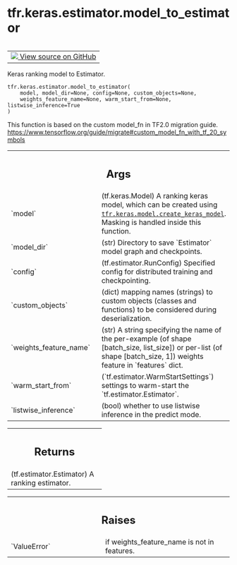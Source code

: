 <div itemscope itemtype="http://developers.google.com/ReferenceObject">
<meta itemprop="name" content="tfr.keras.estimator.model_to_estimator" />
<meta itemprop="path" content="Stable" />
</div>

# tfr.keras.estimator.model_to_estimator

<!-- Insert buttons and diff -->

<table class="tfo-notebook-buttons tfo-api" align="left">

<td>
  <a target="_blank" href="https://github.com/tensorflow/ranking/tree/master/tensorflow_ranking/python/keras/estimator.py">
    <img src="https://www.tensorflow.org/images/GitHub-Mark-32px.png" />
    View source on GitHub
  </a>
</td>
</table>

Keras ranking model to Estimator.

<pre class="devsite-click-to-copy prettyprint lang-py tfo-signature-link">
<code>tfr.keras.estimator.model_to_estimator(
    model, model_dir=None, config=None, custom_objects=None,
    weights_feature_name=None, warm_start_from=None, listwise_inference=True
)
</code></pre>

<!-- Placeholder for "Used in" -->

This function is based on the custom model_fn in TF2.0 migration guide.
https://www.tensorflow.org/guide/migrate#custom_model_fn_with_tf_20_symbols

<!-- Tabular view -->
 <table class="responsive fixed orange">
<colgroup><col width="214px"><col></colgroup>
<tr><th colspan="2"><h2 class="add-link">Args</h2></th></tr>

<tr>
<td>
`model`
</td>
<td>
(tf.keras.Model) A ranking keras model, which  can be created using
<a href="../../../tfr/keras/model/create_keras_model.md"><code>tfr.keras.model.create_keras_model</code></a>. Masking is handled inside this
function.
</td>
</tr><tr>
<td>
`model_dir`
</td>
<td>
(str) Directory to save `Estimator` model graph and checkpoints.
</td>
</tr><tr>
<td>
`config`
</td>
<td>
(tf.estimator.RunConfig) Specified config for distributed training
and checkpointing.
</td>
</tr><tr>
<td>
`custom_objects`
</td>
<td>
(dict) mapping names (strings) to custom objects (classes
and functions) to be considered during deserialization.
</td>
</tr><tr>
<td>
`weights_feature_name`
</td>
<td>
(str) A string specifying the name of the per-example
(of shape [batch_size, list_size]) or per-list (of shape [batch_size, 1])
weights feature in `features` dict.
</td>
</tr><tr>
<td>
`warm_start_from`
</td>
<td>
(`tf.estimator.WarmStartSettings`) settings to warm-start
the `tf.estimator.Estimator`.
</td>
</tr><tr>
<td>
`listwise_inference`
</td>
<td>
(bool) whether to use listwise inference in the predict
mode.
</td>
</tr>
</table>

<!-- Tabular view -->

 <table class="responsive fixed orange">
<colgroup><col width="214px"><col></colgroup>
<tr><th colspan="2"><h2 class="add-link">Returns</h2></th></tr>
<tr class="alt">
<td colspan="2">
(tf.estimator.Estimator) A ranking estimator.
</td>
</tr>

</table>

<!-- Tabular view -->
 <table class="responsive fixed orange">
<colgroup><col width="214px"><col></colgroup>
<tr><th colspan="2"><h2 class="add-link">Raises</h2></th></tr>

<tr>
<td>
`ValueError`
</td>
<td>
if weights_feature_name is not in features.
</td>
</tr>
</table>
